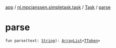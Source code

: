 [app](../../index.md) / [nl.mpcjanssen.simpletask.task](../index.md) / [Task](index.md) / [parse](.)

# parse

`fun parse(text: `[`String`](https://kotlinlang.org/api/latest/jvm/stdlib/kotlin/-string/index.html)`): `[`ArrayList`](http://docs.oracle.com/javase/6/docs/api/java/util/ArrayList.html)`<`[`TToken`](../-t-token/index.md)`>`